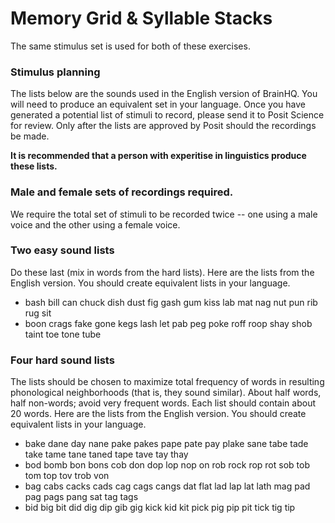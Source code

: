 Memory Grid & Syllable Stacks 
=============================
The same stimulus set is used for both of these exercises. 

### Stimulus planning
The lists below are the sounds used in the English version of BrainHQ. You will need to produce an equivalent set in your language. Once you have generated a potential list of stimuli to record, please send it to Posit Science for review. Only after the lists are approved by Posit should the recordings be made. 

__It is recommended that a person with experitise in linguistics produce these lists.__

### Male and female sets of recordings required. 
We require the total set of stimuli to be recorded twice -- one using a male voice and the other using a female voice. 

### Two  easy sound lists 
Do these last (mix in words from the hard lists). Here are the lists from the English version. You should create equivalent lists in your language. 

 - bash bill can chuck dish dust fig gash gum kiss lab mat nag nut pun rib rug sit
 - boon crags fake gone kegs lash let pab peg poke roff roop shay shob taint toe tone tube

### Four hard sound lists
The lists should be chosen to maximize total frequency of words in resulting phonological neighborhoods (that is, they sound similar). About half words, half non-words; avoid very frequent words. Each list should contain about 20 words. Here are the lists from the English version. You should create equivalent lists in your language. 

 - bake dane day nane pake pakes pape pate pay plake sane tabe tade take tame tane taned tape tave tay thay
 - bod bomb bon bons cob don dop lop nop on rob rock rop rot sob tob tom top tov trob von
 - bag cabs cacks cads cag cags cangs dat flat lad lap lat lath mag pad pag pags pang sat tag tags
 - bid big bit did dig dip gib gig kick kid kit pick pig pip pit tick tig tip
